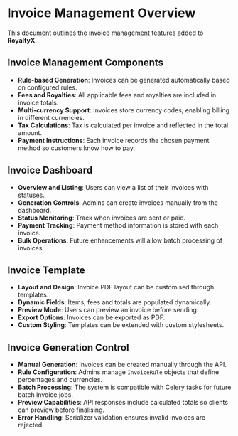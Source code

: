 # Invoice Management Overview

This document outlines the invoice management features added to **RoyaltyX**.

## Invoice Management Components
- **Rule-based Generation**: Invoices can be generated automatically based on configured rules.
- **Fees and Royalties**: All applicable fees and royalties are included in invoice totals.
- **Multi-currency Support**: Invoices store currency codes, enabling billing in different currencies.
- **Tax Calculations**: Tax is calculated per invoice and reflected in the total amount.
- **Payment Instructions**: Each invoice records the chosen payment method so customers know how to pay.

## Invoice Dashboard
- **Overview and Listing**: Users can view a list of their invoices with statuses.
- **Generation Controls**: Admins can create invoices manually from the dashboard.
- **Status Monitoring**: Track when invoices are sent or paid.
- **Payment Tracking**: Payment method information is stored with each invoice.
- **Bulk Operations**: Future enhancements will allow batch processing of invoices.

## Invoice Template
- **Layout and Design**: Invoice PDF layout can be customised through templates.
- **Dynamic Fields**: Items, fees and totals are populated dynamically.
- **Preview Mode**: Users can preview an invoice before sending.
- **Export Options**: Invoices can be exported as PDF.
- **Custom Styling**: Templates can be extended with custom stylesheets.

## Invoice Generation Control
- **Manual Generation**: Invoices can be created manually through the API.
- **Rule Configuration**: Admins manage `InvoiceRule` objects that define percentages and currencies.
- **Batch Processing**: The system is compatible with Celery tasks for future batch invoice jobs.
- **Preview Capabilities**: API responses include calculated totals so clients can preview before finalising.
- **Error Handling**: Serializer validation ensures invalid invoices are rejected.

